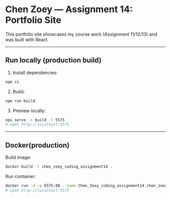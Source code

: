 # Chen Zoey — Assignment 14: Portfolio Site

This portfolio site showcases my course work (Assignment 11/12/13) and was built with React.

---

## **Run locally (production build)**
1. Install dependencies:
```bash
npm ci
```

2. Build:
```bash
npm run build
```

3. Preview locally:
```bash
npx serve -s build -l 5575
# open http://localhost:5575
```
---

## **Docker(production)**
Build image:
```bash
docker build -t chen_zoey_coding_assignment14 .
```
Run container:
```bash
docker run -d -p 5575:80 --name Chen_Zoey_coding_assignment14 chen_zoey_coding_assignment14
# open http://localhost:5575
```
